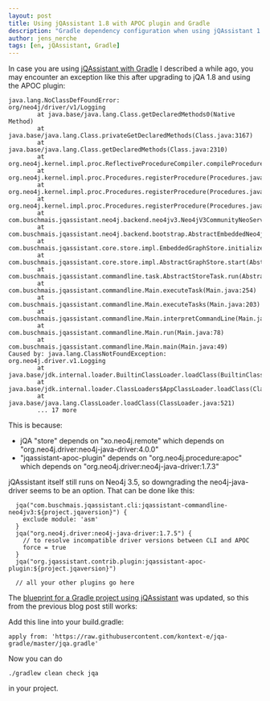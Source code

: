 ```yaml
---
layout: post
title: Using jQAssistant 1.8 with APOC plugin and Gradle
description: "Gradle dependency configuration when using jQAssistant 1.8 and the APOC plugin"
author: jens_nerche
tags: [en, jQAssistant, Gradle]
---
```


In case you are using
[jQAssistant with Gradle](http://techblog.kontext-e.de/jqassistant-with-gradle/)
I described a while ago, you may encounter an exception like this after upgrading to jQA 1.8 and using the APOC plugin:

```
java.lang.NoClassDefFoundError:
org/neo4j/driver/v1/Logging
        at java.base/java.lang.Class.getDeclaredMethods0(Native Method)
        at java.base/java.lang.Class.privateGetDeclaredMethods(Class.java:3167)
        at java.base/java.lang.Class.getDeclaredMethods(Class.java:2310)
        at org.neo4j.kernel.impl.proc.ReflectiveProcedureCompiler.compileProcedure(ReflectiveProcedureCompiler.java:227)
        at org.neo4j.kernel.impl.proc.Procedures.registerProcedure(Procedures.java:168)
        at org.neo4j.kernel.impl.proc.Procedures.registerProcedure(Procedures.java:157)
        at org.neo4j.kernel.impl.proc.Procedures.registerProcedure(Procedures.java:147)
        at com.buschmais.jqassistant.neo4j.backend.neo4jv3.Neo4jV3CommunityNeoServer.initialize(Neo4jV3CommunityNeoServer.java:77)
        at com.buschmais.jqassistant.neo4j.backend.bootstrap.AbstractEmbeddedNeo4jServer.initialize(AbstractEmbeddedNeo4jServer.java:21)
        at com.buschmais.jqassistant.core.store.impl.EmbeddedGraphStore.initialize(EmbeddedGraphStore.java:71)
        at com.buschmais.jqassistant.core.store.impl.AbstractGraphStore.start(AbstractGraphStore.java:50)
        at com.buschmais.jqassistant.commandline.task.AbstractStoreTask.run(AbstractStoreTask.java:46)
        at com.buschmais.jqassistant.commandline.Main.executeTask(Main.java:254)
        at com.buschmais.jqassistant.commandline.Main.executeTasks(Main.java:203)
        at com.buschmais.jqassistant.commandline.Main.interpretCommandLine(Main.java:195)
        at com.buschmais.jqassistant.commandline.Main.run(Main.java:78)
        at com.buschmais.jqassistant.commandline.Main.main(Main.java:49)
Caused by: java.lang.ClassNotFoundException: org.neo4j.driver.v1.Logging
        at java.base/jdk.internal.loader.BuiltinClassLoader.loadClass(BuiltinClassLoader.java:583)
        at java.base/jdk.internal.loader.ClassLoaders$AppClassLoader.loadClass(ClassLoaders.java:178)
        at java.base/java.lang.ClassLoader.loadClass(ClassLoader.java:521)
        ... 17 more
```

This is because:
 
* jQA "store" depends on "xo.neo4j.remote" which depends on "org.neo4j.driver:neo4j-java-driver:4.0.0"
* "jqassistant-apoc-plugin" depends on "org.neo4j.procedure:apoc" which depends on "org.neo4j.driver:neo4j-java-driver:1.7.3"

jQAssistant itself still runs on Neo4j 3.5, so downgrading the neo4j-java-driver seems to be an option. 
That can be done like this:

```
  jqa("com.buschmais.jqassistant.cli:jqassistant-commandline-neo4jv3:${project.jqaversion}") {
    exclude module: 'asm'
  }
  jqa("org.neo4j.driver:neo4j-java-driver:1.7.5") {
    // to resolve incompatible driver versions between CLI and APOC
    force = true
  }
  jqa("org.jqassistant.contrib.plugin:jqassistant-apoc-plugin:${project.jqaversion}")

  // all your other plugins go here
```

The [blueprint for a Gradle project using jQAssistant](https://github.com/kontext-e/jqa-gradle/) was updated,
so this from the previous blog post still works:

Add this line into your build.gradle:

    apply from: 'https://raw.githubusercontent.com/kontext-e/jqa-gradle/master/jqa.gradle'

Now you can do 

    ./gradlew clean check jqa 
    
in your project.


